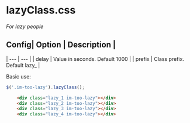 # lazyClass.css
*For lazy people*

## Config| Option | Description |
| --- | --- |
| delay | Value in seconds. Default 1000 |
| prefix | Class prefix. Default lazy_ |

Basic use:
~~~javascript
$('.im-too-lazy').lazyClass();
~~~
~~~html
    <div class="lazy_1 im-too-lazy"></div>
    <div class="lazy_2 im-too-lazy"></div>
    <div class="lazy_3 im-too-lazy"></div>
    <div class="lazy_4 im-too-lazy"></div>
~~~